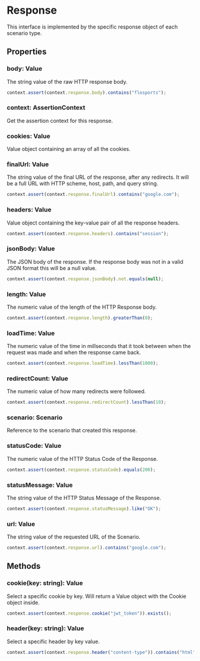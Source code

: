 # Response

This interface is implemented by the specific response object of each scenario type.

## Properties

### body: Value

The string value of the raw HTTP response body.

```javascript
context.assert(context.response.body).contains("flosports");
```

### context: AssertionContext

Get the assertion context for this response.

### cookies: Value

Value object containing an array of all the cookies.

### finalUrl: Value

The string value of the final URL of the response, after any redirects. It will be a full URL with HTTP scheme, host, path, and query string.

```javascript
context.assert(context.response.finalUrl).contains("google.com");
```

### headers: Value

Value object containing the key-value pair of all the response headers.

```javascript
context.assert(context.response.headers).contains("session");
```

### jsonBody: Value

The JSON body of the response. If the response body was not in a valid JSON format this will be a null value.

```javascript
context.assert(context.response.jsonBody).not.equals(null);
```

### length: Value

The numeric value of the length of the HTTP Response body.

```javascript
context.assert(context.response.length).greaterThan(0);
```

### loadTime: Value

The numeric value of the time in millseconds that it took between when the request was made and when the response came back.

```javascript
context.assert(context.response.loadTime).lessThan(1000);
```

### redirectCount: Value

The numeric value of how many redirects were followed.

```javascript
context.assert(context.response.redirectCount).lessThan(10);
```

### scenario: Scenario

Reference to the scenario that created this response.

### statusCode: Value

The numeric value of the HTTP Status Code of the Response.

```javascript
context.assert(context.response.statusCode).equals(200);
```

### statusMessage: Value

The string value of the HTTP Status Message of the Response.

```javascript
context.assert(context.response.statusMessage).like("OK");
```

### url: Value

The string value of the requested URL of the Scenario.

```javascript
context.assert(context.response.url).contains("google.com");
```

## Methods

### cookie(key: string): Value

Select a specific cookie by key. Will return a Value object with the Cookie object inside.

```javascript
context.assert(context.response.cookie("jwt_token")).exists();
```

### header(key: string): Value

Select a specific header by key value.

```javascript
context.assert(context.response.header("content-type")).contains("html");
```
